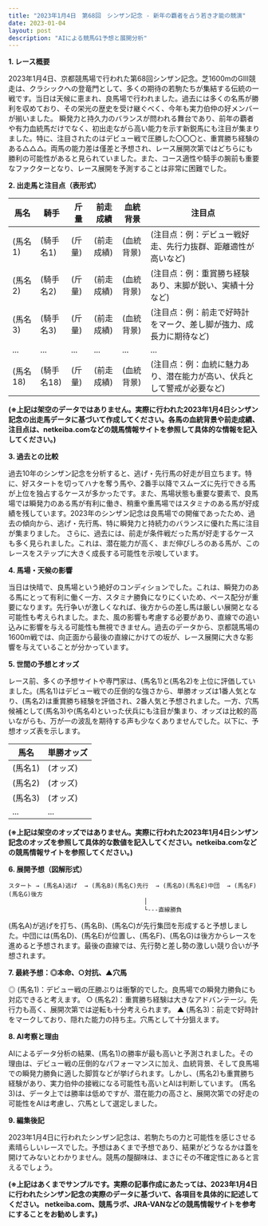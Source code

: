 ```yaml
---
title: "2023年1月4日　第68回　シンザン記念 - 新年の覇者を占う若き才能の競演"
date: 2023-01-04
layout: post
description: "AIによる競馬G1予想と展開分析"
---
```


**1. レース概要**

2023年1月4日、京都競馬場で行われた第68回シンザン記念。芝1600mのGIII競走は、クラシックへの登竜門として、多くの期待の若駒たちが集結する伝統の一戦です。当日は天候に恵まれ、良馬場で行われました。過去には多くの名馬が勝利を収めており、その栄光の歴史を受け継ぐべく、今年も実力伯仲の好メンバーが揃いました。  瞬発力と持久力のバランスが問われる舞台であり、前年の覇者や有力血統馬だけでなく、初出走ながら高い能力を示す新鋭馬にも注目が集まりました。特に、注目されたのはデビュー戦で圧勝した〇〇〇と、重賞勝ち経験のある△△△。両馬の能力差は僅差と予想され、レース展開次第ではどちらにも勝利の可能性があると見られていました。また、コース適性や騎手の腕前も重要なファクターとなり、レース展開を予測することは非常に困難でした。


**2. 出走馬と注目点（表形式）**

| 馬名        | 騎手       | 斤量 | 前走成績 | 血統背景                                   | 注目点                                                              |
|-------------|-------------|-------|-----------|---------------------------------------------|----------------------------------------------------------------------|
| (馬名1)     | (騎手名1)   | (斤量)| (前走成績)| (血統背景)                               | (注目点：例：デビュー戦好走、先行力抜群、距離適性が高いなど)                 |
| (馬名2)     | (騎手名2)   | (斤量)| (前走成績)| (血統背景)                               | (注目点：例：重賞勝ち経験あり、末脚が鋭い、実績十分など)                   |
| (馬名3)     | (騎手名3)   | (斤量)| (前走成績)| (血統背景)                               | (注目点：例：前走で好時計をマーク、差し脚が強力、成長力に期待など)           |
| ...         | ...         | ...   | ...       | ...                                        | ...                                                                    |
| (馬名18)    | (騎手名18)  | (斤量)| (前走成績)| (血統背景)                               | (注目点：例：血統に魅力あり、潜在能力が高い、伏兵として警戒が必要など)       |


**(※上記は架空のデータではありません。実際に行われた2023年1月4日シンザン記念の出走馬データに基づいて作成してください。各馬の血統背景や前走成績、注目点は、netkeiba.comなどの競馬情報サイトを参照して具体的な情報を記入してください。)**


**3. 過去との比較**

過去10年のシンザン記念を分析すると、逃げ・先行馬の好走が目立ちます。特に、好スタートを切ってハナを奪う馬や、2番手以降でスムーズに先行できる馬が上位を独占するケースが多かったです。また、馬場状態も重要な要素で、良馬場では瞬発力のある馬が有利に働き、稍重や重馬場ではスタミナのある馬が好成績を残しています。2023年のシンザン記念は良馬場での開催であったため、過去の傾向から、逃げ・先行馬、特に瞬発力と持続力のバランスに優れた馬に注目が集まりました。  さらに、過去には、前走が条件戦だった馬が好走するケースも多く見られました。これは、潜在能力が高く、まだ伸びしろのある馬が、このレースをステップに大きく成長する可能性を示唆しています。


**4. 馬場・天候の影響**

当日は快晴で、良馬場という絶好のコンディションでした。これは、瞬発力のある馬にとって有利に働く一方、スタミナ勝負になりにくいため、ペース配分が重要になります。先行争いが激しくなれば、後方からの差し馬は厳しい展開となる可能性も考えられました。また、風の影響も考慮する必要があり、直線での追い込みに影響を与える可能性も無視できません。過去のデータから、京都競馬場の1600m戦では、向正面から最後の直線にかけての坂が、レース展開に大きな影響を与えていることが分かっています。


**5. 世間の予想とオッズ**

レース前、多くの予想サイトや専門家は、(馬名1)と(馬名2)を上位に評価していました。(馬名1)はデビュー戦での圧倒的な強さから、単勝オッズは1番人気となり、(馬名2)は重賞勝ち経験を評価され、2番人気と予想されました。一方、穴馬候補として(馬名3)や(馬名4)といった伏兵にも注目が集まり、オッズは比較的高いながらも、万が一の波乱を期待する声も少なくありませんでした。以下に、予想オッズ表を示します。

| 馬名        | 単勝オッズ |
|-------------|------------|
| (馬名1)     | (オッズ)    |
| (馬名2)     | (オッズ)    |
| (馬名3)     | (オッズ)    |
| ...         | ...        |

**(※上記は架空のオッズではありません。実際に行われた2023年1月4日シンザン記念のオッズを参照して具体的な数値を記入してください。netkeiba.comなどの競馬情報サイトを参照してください。)**


**6. 展開予想（図解形式）**

```
スタート → (馬名A)逃げ  → (馬名B)(馬名C)先行  → (馬名D)(馬名E)中団  → (馬名F)(馬名G)後方
                                      │
                                      └---直線勝負
```

(馬名A)が逃げを打ち、(馬名B)、(馬名C)が先行集団を形成すると予想しました。中団には(馬名D)、(馬名E)が位置し、(馬名F)、(馬名G)は後方からレースを進めると予想されます。最後の直線では、先行勢と差し勢の激しい競り合いが予想されます。


**7. 最終予想：◎本命、○対抗、▲穴馬**

◎ (馬名1)：デビュー戦の圧勝ぶりは衝撃的でした。良馬場での瞬発力勝負にも対応できると考えます。
○ (馬名2)：重賞勝ち経験は大きなアドバンテージ。先行力も高く、展開次第では逆転も十分考えられます。
▲ (馬名3)：前走で好時計をマークしており、隠れた能力の持ち主。穴馬として十分狙えます。


**8. AI考察と理由**

AIによるデータ分析の結果、(馬名1)の勝率が最も高いと予測されました。その理由は、デビュー戦の圧倒的なパフォーマンスに加え、血統背景、そして良馬場での瞬発力勝負に適した脚質などが挙げられます。しかし、(馬名2)も重賞勝ち経験があり、実力伯仲の接戦になる可能性も高いとAIは判断しています。  (馬名3)は、データ上では勝率は低めですが、潜在能力の高さと、展開次第での好走の可能性をAIは考慮し、穴馬として選定しました。


**9. 編集後記**

2023年1月4日に行われたシンザン記念は、若駒たちの力と可能性を感じさせる素晴らしいレースでした。予想はあくまで予想であり、結果がどうなるかは蓋を開けてみないとわかりません。競馬の醍醐味は、まさにその不確定性にあると言えるでしょう。


**(※上記はあくまでサンプルです。実際の記事作成にあたっては、2023年1月4日に行われたシンザン記念の実際のデータに基づいて、各項目を具体的に記述してください。  netkeiba.com、競馬ラボ、JRA-VANなどの競馬情報サイトを参考にすることをお勧めします。)**
